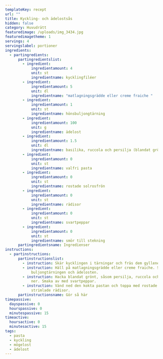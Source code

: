 ```yaml
---
templateKey: recept
url: ""
title: Kyckling- och ädelostsås
hidden: false
category: Huvudrätt
featuredimage: /uploads/img_3434.jpg
featuredimagetheme: 1
servings: 4
servingslabel: portioner
ingredients:
  - partingredients:
      partingredientslist:
        - ingredient:
            ingredientamount: 4
            unit: st
            ingredientname: kycklingfiléer
        - ingredient:
            ingredientamount: 5
            unit: dl
            ingredientname: "matlagningsgrädde eller creme fraiche "
        - ingredient:
            ingredientamount: 1
            unit: st
            ingredientname: hönsbuljongtärning
        - ingredient:
            ingredientamount: 100
            unit: g
            ingredientname: ädelost
        - ingredient:
            ingredientamount: 1.5
            unit: dl
            ingredientname: basilika, ruccola och persilja (blandat grönt)
        - ingredient:
            ingredientamount: 0
            unit: st
            ingredientname: valfri pasta
        - ingredient:
            ingredientamount: 0
            unit: st
            ingredientname: rostade solrosfrön
        - ingredient:
            ingredientamount: 0
            unit: st
            ingredientname: rädisor
        - ingredient:
            ingredientamount: 0
            unit: st
            ingredientname: svartpeppar
        - ingredient:
            ingredientamount: 0
            unit: st
            ingredientname: smör till stekning
      partingredientsname: Ingredienser
instructions:
  - partinstructions:
      partinstructionslist:
        - instruction: Skär kycklingen i tärningar och fräs dem gyllene i smör.
        - instruction: Häll på matlagningsgrädde eller creme fraiche. Smula ner
            buljongtärningen och ädelosten.
        - instruction: Hacka blandat grönt, såsom persilja, ruccola och basilika och vänd
            ner. Smaka av med svartpeppar.
        - instruction: Vänd ned den kokta pastan och toppa med rostade solrosfrön samt
            strimlade rädisor.
      partinstructionsname: Gör så här
timepassive:
  dayspassive: 0
  hourspassive: 0
  minutespassive: 15
timeactive:
  hoursactive: 0
  minutesactive: 15
tags:
  - pasta
  - kyckling
  - mögelost
  - ädelost
---
```

